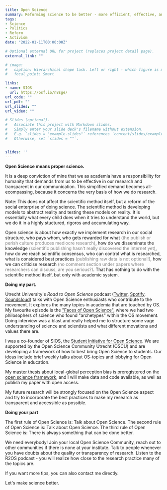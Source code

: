 ```yaml
---
title: Open Science
summary: Reforming science to be better - more efficient, effective, and transparent. It is high time.
tags:
- Science
- Politics
- Reform
- Activism
date: "2022-01-11T00:00:00Z"

# Optional external URL for project (replaces project detail page).
external_link: ""

# image:
#   caption: Hierarchical shape task. Left or right - which figure is more similar to the top? 
#   focal_point: Smart

links:
- name: SIOS
  url: https://osf.io/n8sge/
url_code: ""
url_pdf: ""
url_slides: ""
url_video: ""

# Slides (optional).
#   Associate this project with Markdown slides.
#   Simply enter your slide deck's filename without extension.
#   E.g. `slides = "example-slides"` references `content/slides/example-slides.md`.
#   Otherwise, set `slides = ""`.


slides: ''
---
```

**Open Science means proper science.**

It is a deep conviction of mine that we as academia have a responsibility for humanity that demands from us to be effective in our research and transparent in our communication. This simplified demand becomes all-ecompassing, because it concerns the very basis of how we do research.

Note: This does not affect the scientific method itself, but a reform of the social enterprise of doing science. The scientific method is developing models to abstract reality and testing these models on reality. It is essentially what every child does when it tries to understand the world, but we do it in a highly stuctured, rigoros and accumulating way.

Open science is about how exactly we implement research in our social structure, who pays whom, who gets rewarded for what <font color="grey">(the publish or perish culture produces mediocre research)</font>, how do we disseminate the knowledge <font color="grey">(scientific publishing hasn't really discovered the internet yet)</font>, how do we reach scientific consensus, who can control what is researched, what is considered best practices <font color="grey">(publishing raw data is not optional!)</font>, how we can criticise research <font color="grey">(no comment section under papers where researchers can discuss, are you serious?)</font>. That has nothing to do with the scientific method itself, but only with academic system.

**Doing my part.**

Utrecht University's *Road to Open Science* podcast ([Twitter](https://twitter.com/R2OSpodcast), [Spotify](https://open.spotify.com/show/6GvtmgOjs4lc76Aiz9RO46), [Soundcloud](https://soundcloud.com/utrechtyoungacademy)) talks with Open Science enthusiasts who contribute to the movement. It explores the many topics in academia that are touched by OS. My favourite episode is the ["Faces of Open Science"](https://open.spotify.com/episode/5s435lLwFcIPMjv6IxZugB), where we had two philosophers of science who found "archetypes" within the OS movement. Doing interview was a blast and really helped me to structure some vage understanding of science and scientists and what different movations and values there are.

I was a co-founder of SIOS, the [Student Initiative for Open Science](https://openscience-utrecht.com/sios-utrecht-1/). We are supported by the Open Science Community Utrecht (OSCU) and are developing a framework of how to best bring Open Science to students. Our ideas include brief weekly [talks](https://www.youtube.com/watch?v=_AHprT0mosw) about OS-topics and lobbying for Open Science in education.

My [master thesis](https://www.felixschweigkofler.com/project/local-global/) about local-global perception bias is preregistered on the [open science framework](https://osf.io/n8sge/), and I will make data and code available, as well as publish my paper with open access.

My future research will be strongly focused on the Open Science aspect and try to incorporate the best practices to make my research as transparent and accessible as possible.

**Doing your part**

The first rule of Open Science is: Talk about Open Science.
The second rule of Open Science is: Talk about Open Science.
The third rule of Open Science is: There is always something that can be done better.

We need everybody! Join your local Open Science Community, reach out to other communities if there is none at your institute. Talk to people whenever you have doubts about the quality or transparency of research. Listen to the R2OS podcast - you will realize how close to the research practice many of the topics are.

If you want more tips, you can also contact me directly.

Let's make science better.